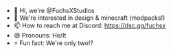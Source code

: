 - 👋 Hi, we're @FuchsXStudios
- 👀 We're interested in design & minecraft (modpacks!)
- 📫 How to reach me at Discord: https://dsc.gg/fuchsx
- 😄 Pronouns: He/It
- ⚡ Fun fact: We're only two!?

<!---
FuchsXStudios/FuchsXStudios is a ✨ special ✨ repository because its `README.md` (this file) appears on your GitHub profile.
You can click the Preview link to take a look at your changes.
--->
